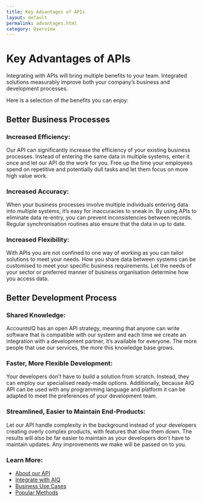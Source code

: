 ```yaml
---
title: Key Advantages of APIs
layout: default
permalink: advantages.html
category: Overview
---
```


# Key Advantages of APIs

Integrating with APIs will bring multiple benefits to your team. Integrated solutions measurably improve both your company’s business  and development processes. 

Here is a selection of the benefits you can enjoy:

## Better Business Processes

### Increased Efficiency:
Our API can significantly increase the efficiency of your existing business processes. Instead of entering the same data in multiple systems, enter it once and let our API do the work for you. Free up the time your employees spend on repetitive and potentially dull tasks and let them focus on more high value work.
### Increased Accuracy:
When your business processes involve multiple individuals entering data into multiple systems, it’s easy for inaccuracies to sneak in. By using APIs to eliminate data re-entry, you can prevent inconsistencies between records. Regular synchronisation routines also ensure that the data in up to date.
### Increased Flexibility:
With APIs you are not confined to one way of working as you can tailor solutions to meet your needs. How you share data between systems can be customised to meet your specific business requirements. Let the needs of your sector or preferred manner of business organisation determine how you access data.

## Better Development Process

### Shared Knowledge:
AccountsIQ has an open API strategy, meaning that anyone can write software that is compatible with our system and each time we create an integration with a development partner, it’s available for everyone. The more people that use our services, the more this knowledge base grows.
### Faster, More Flexible Development:
Your developers don’t have to build a solution from scratch. Instead, they can employ our specialised ready-made options. Additionally, because AIQ API can be used with any programming language and platform it can be adapted to meet the preferences of your development team.
### Streamlined, Easier to Maintain End-Products:
Let our API handle complexity in the background instead of your developers creating overly complex products, with features that slow them down. The results will also be far easier to maintain as your developers don't have to maintain updates. Any improvements we make will be passed on to you.

### Learn More:
- [About our API](/index/)
- [Integrate with AIQ](/pages/integration/)
- [Business Use Cases](/pages/usecases/)
- [Popular Methods](/pages/datatypes/)






